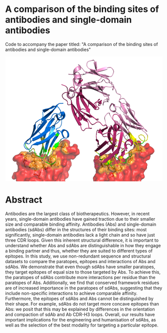 # A comparison of the binding sites of antibodies and single-domain antibodies

Code to accompany the paper titled: "A comparison of the binding sites of antibodies and single-domain antibodies"

<p align="center">
  <img width="575" height="400" src="sdabs_vs_abs.png">
</p>

# Abstract 
Antibodies are the largest class of biotherapeutics. However, in recent years, single-domain antibodies have gained traction due to their smaller size and comparable binding affinity. Antibodies (Abs) and single-domain antibodies (sdAbs) differ in the structures of their binding sites: most significantly, single-domain antibodies lack a light chain and so have just three CDR loops. Given this inherent structural difference, it is important to understand whether Abs and sdAbs are distinguishable in how they engage a binding partner and thus, whether they are suited to different types of epitopes. In this study, we use non-redundant sequence and structural datasets to compare the paratopes, epitopes and interactions of Abs and sdAbs. We demonstrate that even though sdAbs have smaller paratopes, they target epitopes of equal size to those targeted by Abs. To achieve this, the paratopes of sdAbs contribute more interactions per residue than the  paratopes of Abs. Additionally, we find that conserved framework residues are of increased importance in the paratopes of sdAbs, suggesting that they include non-specific interactions to achieve comparable affinity. Furthermore, the epitopes of sdAbs and Abs cannot be distinguished by their shape. For example, sdAbs do not target more concave epitopes than Abs: we posit that this may be explained by differences in the orientation and compaction of sdAb and Ab CDR-H3 loops.  Overall, our results have important implications for the engineering and humanisation of sdAbs, as well as the selection of the best modality for targeting a particular epitope.

